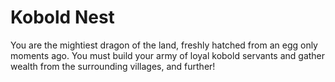 # Kobold Nest

You are the mightiest dragon of the land, freshly hatched from an egg only moments ago. You must build your army of loyal kobold servants and gather wealth from the surrounding villages, and further!

